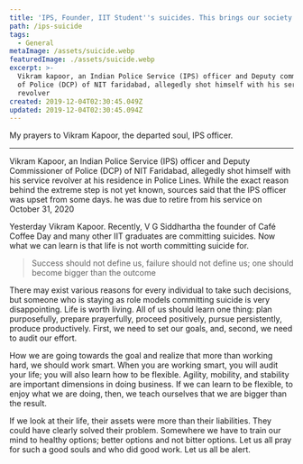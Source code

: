 ```yaml
---
title: 'IPS, Founder, IIT Student''s suicides. This brings our society''s morals down.'
path: /ips-suicide
tags:
  - General
metaImage: /assets/suicide.webp
featuredImage: ./assets/suicide.webp
excerpt: >-
  Vikram kapoor, an Indian Police Service (IPS) officer and Deputy commissioner
  of Police (DCP) of NIT faridabad, allegedly shot himself with his service
  revolver
created: 2019-12-04T02:30:45.049Z
updated: 2019-12-04T02:30:45.094Z
---
```

My prayers to Vikram Kapoor, the departed soul, IPS officer.

---

Vikram Kapoor, an Indian Police Service (IPS) officer and Deputy Commissioner of Police (DCP) of NIT Faridabad, allegedly shot himself with his service revolver at his residence in Police Lines. While the exact reason behind the extreme step is not yet known, sources said that the IPS officer was upset from some days. he was due to retire from his service on October 31, 2020

Yesterday Vikram Kapoor. Recently, V G Siddhartha the founder of Café Coffee Day and many other IIT graduates are committing suicides. Now what we can learn is that life is not worth committing suicide for.

> Success should not define us, failure should not define us; one should become bigger than the outcome

There may exist various reasons for every individual to take such decisions, but someone who is staying as role models committing suicide is very disappointing. Life is worth living. All of us should learn one thing: plan purposefully, prepare prayerfully, proceed positively, pursue persistently, produce productively. First, we need to set our goals, and, second, we need to audit our effort.

How we are going towards the goal and realize that more than working hard, we should work smart. When you are working smart, you will audit your life; you will also learn how to be flexible. Agility, mobility, and stability are important dimensions in doing business. If we can learn to be flexible, to enjoy what we are doing, then, we teach ourselves that we are bigger than the result.

If we look at their life, their assets were more than their liabilities. They could have clearly solved their problem. Somewhere we have to train our mind to healthy options; better options and not bitter options. Let us all pray for such a good souls and who did good work. Let us all be alert.
